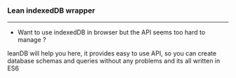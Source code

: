 ### Lean indexedDB wrapper
-----


* Want to use indexedDB in browser but the API seems too hard to manage ? 

leanDB will help you here, it provides easy to use API, so you can create database schemas and queries without any problems and its all written in ES6 


